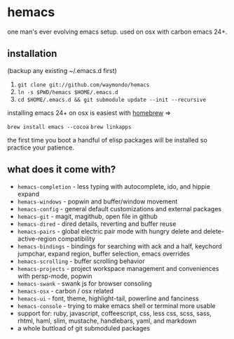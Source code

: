 # hemacs

one man's ever evolving emacs setup. used on osx with carbon emacs 24+.

## installation

(backup any existing ~/.emacs.d first)

1. `git clone git://github.com/waymondo/hemacs`
2. `ln -s $PWD/hemacs $HOME/.emacs.d`
3. `cd $HOME/.emacs.d && git submodule update --init --recursive`

installing emacs 24+ on osx is easiest with [homebrew](http://mxcl.github.com/homebrew) =>

`brew install emacs --cocoa`
`brew linkapps`

the first time you boot a handful of elisp packages will be installed so practice your patience.

## what does it come with?

* `hemacs-completion` - less typing with autocomplete, ido, and hippie expand
* `hemacs-windows` - popwin and buffer/window movement
* `hemacs-config`  - general default customizations and external packages
* `hemacs-git` - magit, magithub, open file in github
* `hemacs-dired` - dired details, reverting and buffer reuse
* `hemacs-pairs` - global electric pair mode with hungry delete and delete-active-region compatibility
* `hemacs-bindings` - bindings for searching with ack and a half, keychord jumpchar, expand region, buffer selection, emacs overrides
* `hemacs-scrolling` - buffer scrolling behavior
* `hemacs-projects` - project workspace management and conveniences with persp-mode, popwin
* `hemacs-swank` - swank js for browser consoling
* `hemacs-osx` - carbon / osx related
* `hemacs-ui` - font, theme, highlight-tail, powerline and fanciness
* `hemacs-console` - trying to make emacs shell or terminal more usable
* support for: ruby, javascript, coffeescript, css, less css, scss, sass, rhtml, haml, slim, mustache, handlebars, yaml, and markdown
* a whole buttload of git submoduled packages







